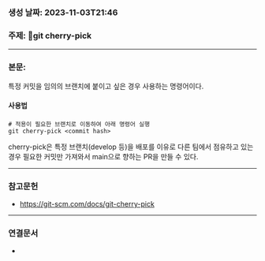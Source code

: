 ### 생성 날짜: 2023-11-03T21:46
### 주제: git cherry-pick
---
### 본문:
특정 커밋을 임의의 브랜치에 붙이고 싶은 경우 사용하는 명령어이다.

#### 사용법
```
# 적용이 필요한 브랜치로 이동하여 아래 명령어 실행
git cherry-pick <commit hash>
```

cherry-pick은 특정 브랜치(develop 등)을 배포를 이유로 다른 팀에서 점유하고 있는 경우 필요한 커밋만 가져와서 main으로 향하는 PR을 만들 수 있다.

---
### 참고문헌
- https://git-scm.com/docs/git-cherry-pick
---
### 연결문서
- 

